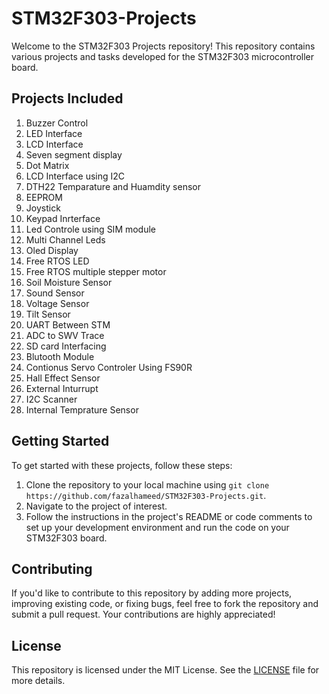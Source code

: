 # STM32F303-Projects



Welcome to the STM32F303  Projects repository! This repository contains various projects and tasks developed for the STM32F303 microcontroller board.

## Projects Included

1. Buzzer Control
2. LED Interface
3. LCD Interface
4. Seven segment display
5. Dot Matrix
6. LCD Interface using I2C
7. DTH22 Temparature and Huamdity sensor
8. EEPROM
9. Joystick
10. Keypad Inrterface
11. Led Controle using SIM module
12. Multi Channel Leds
13. Oled Display
14. Free RTOS LED
15. Free RTOS multiple stepper motor
16. Soil Moisture Sensor
17. Sound Sensor
18. Voltage Sensor
19. Tilt Sensor
20. UART Between STM
21. ADC to SWV Trace
22. SD card Interfacing
23. Blutooth Module
24. Contionus Servo Controler Using FS90R
25. Hall Effect Sensor
26. External Inturrupt
27. I2C Scanner
28. Internal Temprature Sensor
    

## Getting Started

To get started with these projects, follow these steps:

1. Clone the repository to your local machine using `git clone https://github.com/fazalhameed/STM32F303-Projects.git`.
2. Navigate to the project of interest.
3. Follow the instructions in the project's README or code comments to set up your development environment and run the code on your STM32F303 board.

## Contributing

If you'd like to contribute to this repository by adding more projects, improving existing code, or fixing bugs, feel free to fork the repository and submit a pull request. Your contributions are highly appreciated!

## License

This repository is licensed under the MIT License. See the [LICENSE](LICENSE) file for more details.
